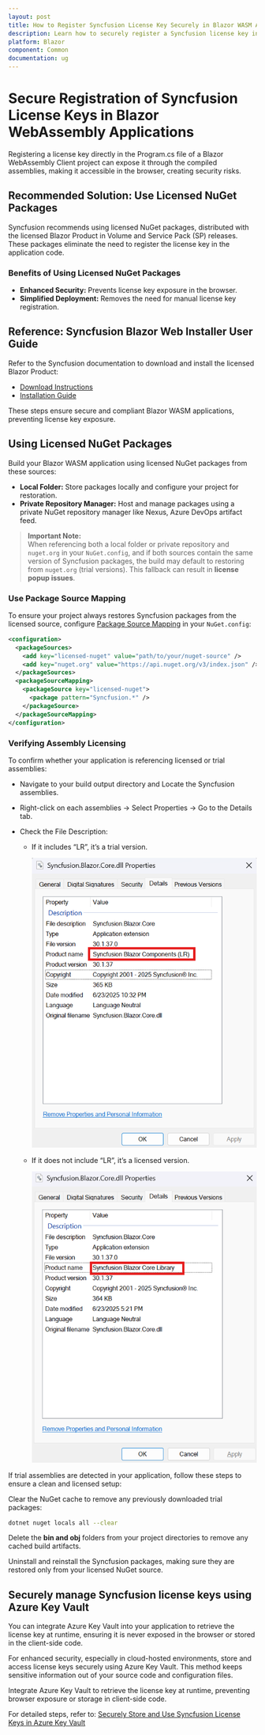 ```yaml
---
layout: post
title: How to Register Syncfusion License Key Securely in Blazor WASM App?
description: Learn how to securely register a Syncfusion license key in your Blazor WebAssembly (WASM) application.
platform: Blazor
component: Common
documentation: ug
---
```


# Secure Registration of Syncfusion License Keys in Blazor WebAssembly Applications

Registering a license key directly in the Program.cs file of a Blazor WebAssembly Client project can expose it through the compiled assemblies, making it accessible in the browser, creating security risks.

## Recommended Solution: Use Licensed NuGet Packages

Syncfusion recommends using licensed NuGet packages, distributed with the licensed Blazor Product in Volume and Service Pack (SP) releases. These packages eliminate the need to register the license key in the application code.

### Benefits of Using Licensed NuGet Packages

- **Enhanced Security:** Prevents license key exposure in the browser.
- **Simplified Deployment:** Removes the need for manual license key registration.

## Reference: Syncfusion Blazor Web Installer User Guide

Refer to the Syncfusion documentation to download and install the licensed Blazor Product:

- [Download Instructions](https://blazor.syncfusion.com/documentation/installation/web-installer/how-to-download)
- [Installation Guide](https://blazor.syncfusion.com/documentation/installation/web-installer/how-to-install)

These steps ensure secure and compliant Blazor WASM applications, preventing license key exposure.

## Using Licensed NuGet Packages

Build your Blazor WASM application using licensed NuGet packages from these sources:

- **Local Folder:** Store packages locally and configure your project for restoration.
- **Private Repository Manager:** Host and manage packages using a private NuGet repository manager like Nexus, Azure DevOps artifact feed.


>**Important Note:**  
> When referencing both a local folder or private repository and `nuget.org` in your `NuGet.config`, and if both sources contain the same version of Syncfusion packages, the build may default to restoring from `nuget.org` (trial versions). This fallback can result in **license popup issues**.

### Use Package Source Mapping
To ensure your project always restores Syncfusion packages from the licensed source, configure [Package Source Mapping](https://learn.microsoft.com/en-us/nuget/consume-packages/package-source-mapping) in your `NuGet.config`:

```xml
<configuration>
  <packageSources>
    <add key="licensed-nuget" value="path/to/your/nuget-source" />
    <add key="nuget.org" value="https://api.nuget.org/v3/index.json" />
  </packageSources>
  <packageSourceMapping>
    <packageSource key="licensed-nuget">
      <package pattern="Syncfusion.*" />
    </packageSource>
  </packageSourceMapping>
</configuration>
```

### Verifying Assembly Licensing

To confirm whether your application is referencing licensed or trial assemblies:

* Navigate to your build output directory and Locate the Syncfusion assemblies.

* Right-click on each assemblies → Select Properties → Go to the Details tab.

* Check the File Description:

    * If it includes “LR”, it’s a trial version.

        ![trail dll preview](images/trial.png)

    * If it does not include “LR”, it’s a licensed version.

        ![licensed dll](images/licensed.png)


If trial assemblies are detected in your application, follow these steps to ensure a clean and licensed setup:

Clear the NuGet cache to remove any previously downloaded trial packages:
```bash
dotnet nuget locals all --clear
```


Delete the **bin and obj**  folders from your project directories to remove any cached build artifacts.

Uninstall and reinstall the Syncfusion packages, making sure they are restored only from your licensed NuGet source.

## Securely manage Syncfusion license keys using Azure Key Vault

You can integrate Azure Key Vault into your application to retrieve the license key at runtime, ensuring it is never exposed in the browser or stored in the client-side code.

For enhanced security, especially in cloud-hosted environments, store and access license keys securely using Azure Key Vault. This method keeps sensitive information out of your source code and configuration files.

Integrate Azure Key Vault to retrieve the license key at runtime, preventing browser exposure or storage in client-side code.

For detailed steps, refer to:
[Securely Store and Use Syncfusion License Keys in Azure Key Vault](https://help.syncfusion.com/common/essential-studio/licensing/licensing-faq/how-to-securely-store-and-use-syncfusion-license-keys-in-azure-key-vault)